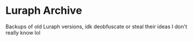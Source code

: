 # Luraph Archive

Backups of old Luraph versions, idk deobfuscate or steal their ideas I don't really know lol
